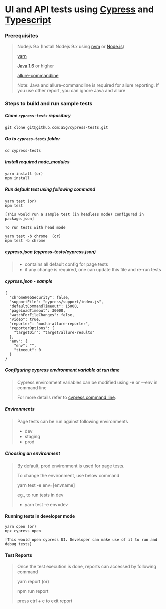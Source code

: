 # UI and API tests using [Cypress](https://docs.cypress.io) and [Typescript](https://www.typescriptlang.org/)

### Prerequisites

> Nodejs 9.x (Install Nodejs 9.x using [nvm](https://github.com/creationix/nvm) or [Node.js](https://nodejs.org/en/))
>
> [yarn](https://yarnpkg.com/en/)
>
> [Java 1.6](http://www.oracle.com/technetwork/java/javase/downloads/jdk8-downloads-2133151.html) or higher
>
> [allure-commandline](https://www.npmjs.com/package/allure-commandline)
>
> Note: Java and allure-commandline is required for allure reporting. If you use other report, you can ignore Java and allure

### Steps to build and run sample tests

##### Clone `cypress-tests` repository

```
git clone git@github.com:a5g/cypress-tests.git
```

##### Go to `cypress-tests` folder

```
cd cypress-tests
```

##### Install required node_modules

```
yarn install (or)
npm install
```

##### Run default test using following command

```
yarn test (or)
npm test

[This would run a sample test (in headless mode) configured in package.json]

To run tests with head mode

yarn test -b chrome  (or)
npm test -b chrome
```

##### cypress.json (cypress-tests/cypress.json)

> - contains all default config for page tests
> - if any change is required, one can update this file and re-run tests

##### cypress.json - sample

```
{
  "chromeWebSecurity": false,
  "supportFile": "cypress/support/index.js",
  "defaultCommandTimeout": 15000,
  "pageLoadTimeout": 30000,
  "watchForFileChanges": false,
  "video": true,
  "reporter": "mocha-allure-reporter",
  "reporterOptions": {
    "targetDir": "target/allure-results"
  },
  "env": {
    "env": "",
    "timeout": 0
  }
}

```

##### Configuring cypress environment variable at run time

> Cypress environment variables can be modified using -e or --env in command line
>
> For more details refer to [cypress command line](https://docs.cypress.io/guides/guides/command-line.html#cypress-run).

##### Environments

> Page tests can be run against following environments
>
> - dev
> - staging
> - prod

##### Choosing an environment

> By default, prod environment is used for page tests.
>
> To change the environment, use below command
>
> yarn test -e env=[envname]
>
> eg., to run tests in dev
>
> - yarn test -e env=dev

#### Running tests in developer mode

```
yarn open (or)
npx cypress open

[This would open cypress UI. Developer can make use of it to run and debug tests]
```

#### Test Reports

> Once the test execution is done, reports can accessed by following command
>
> yarn report (or)
>
> npm run report
>
> press ctrl + c to exit report

